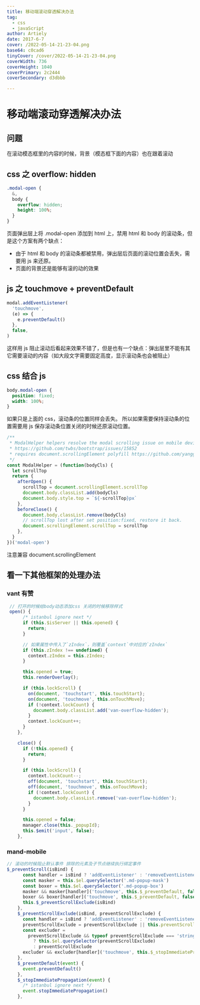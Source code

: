 ```yaml
---
title: 移动端滚动穿透解决办法
tag:
  - css
  - javaScript
author: Artiely
date: 2017-6-7
cover: /2022-05-14-21-23-04.png
base64: c0cad6
tinyCover: /cover/2022-05-14-21-23-04.png
coverWidth: 736
coverHeight: 1040
coverPrimary: 2c2444
coverSecondary: d3dbbb

---
```



# 移动端滚动穿透解决办法

## 问题

在滚动模态框里的内容的时候，背景（模态框下面的内容）也在跟着滚动

## css 之 overflow: hidden

```css
.modal-open {
  &,
  body {
    overflow: hidden;
    height: 100%;
  }
}
```

页面弹出层上将 .modal-open 添加到 html 上，禁用 html 和 body 的滚动条，但是这个方案有两个缺点：

- 由于 html 和 body 的滚动条都被禁用，弹出层后页面的滚动位置会丢失，需要用 js 来还原。
- 页面的背景还是能够有滚的动的效果

## js 之 touchmove + preventDefault

```js
modal.addEventListener(
  'touchmove',
  (e) => {
    e.preventDefault()
  },
  false,
)
```

这样用 js 阻止滚动后看起来效果不错了，但是也有一个缺点：弹出层里不能有其它需要滚动的内容（如大段文字需要固定高度，显示滚动条也会被阻止）

## css 结合 js

```css
body.modal-open {
  position: fixed;
  width: 100%;
}
```

如果只是上面的 css，滚动条的位置同样会丢失。
所以如果需要保持滚动条的位置需要用 js 保存滚动条位置关闭的时候还原滚动位置。

```js
/**
 * ModalHelper helpers resolve the modal scrolling issue on mobile devices
 * https://github.com/twbs/bootstrap/issues/15852
 * requires document.scrollingElement polyfill https://github.com/yangg/scrolling-element
 */
const ModalHelper = (function(bodyCls) {
  let scrollTop
  return {
    afterOpen() {
      scrollTop = document.scrollingElement.scrollTop
      document.body.classList.add(bodyCls)
      document.body.style.top = `${-scrollTop}px`
    },
    beforeClose() {
      document.body.classList.remove(bodyCls)
      // scrollTop lost after set position:fixed, restore it back.
      document.scrollingElement.scrollTop = scrollTop
    },
  }
})('modal-open')
```

注意兼容 document.scrollingElement

## 看一下其他框架的处理办法

### vant 有赞

```js
 // 打开的时候给body动态添加css 关闭的时候移除样式
 open() {
      /* istanbul ignore next */
      if (this.$isServer || this.opened) {
        return;
      }

      // 如果属性中传入了`zIndex`，则覆盖`context`中对应的`zIndex`
      if (this.zIndex !== undefined) {
        context.zIndex = this.zIndex;
      }

      this.opened = true;
      this.renderOverlay();

      if (this.lockScroll) {
        on(document, 'touchstart', this.touchStart);
        on(document, 'touchmove', this.onTouchMove);
        if (!context.lockCount) {
          document.body.classList.add('van-overflow-hidden');
        }
        context.lockCount++;
      }
    },

    close() {
      if (!this.opened) {
        return;
      }

      if (this.lockScroll) {
        context.lockCount--;
        off(document, 'touchstart', this.touchStart);
        off(document, 'touchmove', this.onTouchMove);
        if (!context.lockCount) {
          document.body.classList.remove('van-overflow-hidden');
        }
      }

      this.opened = false;
      manager.close(this._popupId);
      this.$emit('input', false);
    },
```

### mand-mobile

```js
// 滚动的时候阻止默认事件 排除的元素及子节点继续执行绑定事件
$_preventScroll(isBind) {
      const handler = isBind ? 'addEventListener' : 'removeEventListener'
      const masker = this.$el.querySelector('.md-popup-mask')
      const boxer = this.$el.querySelector('.md-popup-box')
      masker && masker[handler]('touchmove', this.$_preventDefault, false)
      boxer && boxer[handler]('touchmove', this.$_preventDefault, false)
      this.$_preventScrollExclude(isBind)
    },
    $_preventScrollExclude(isBind, preventScrollExclude) {
      const handler = isBind ? 'addEventListener' : 'removeEventListener'
      preventScrollExclude = preventScrollExclude || this.preventScrollExclude
      const excluder =
        preventScrollExclude && typeof preventScrollExclude === 'string'
          ? this.$el.querySelector(preventScrollExclude)
          : preventScrollExclude
      excluder && excluder[handler]('touchmove', this.$_stopImmediatePropagation, false)
    },
    $_preventDefault(event) {
      event.preventDefault()
    },
    $_stopImmediatePropagation(event) {
      /* istanbul ignore next */
      event.stopImmediatePropagation()
    },
```